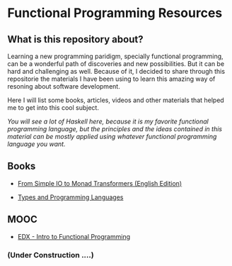 # Functional Programming Resources


## What is this repository about?

Learning a new programming paridigm, specially functional programming, can be a wonderful path of discoveries and new possibilities. But it can be hard and challenging as well. Because of it, I decided to share through this repositorie the materials I have been using to learn this amazing way of resoning about software development.

Here I will list some books, articles, videos and other materials that helped me to get into this cool subject.

*You will see a lot of Haskell here, because it is my favorite functional programming language, but the principles and the ideas contained in this material can be mostly applied using whatever functional programming language you want.*


## Books

- [From Simple IO to Monad Transformers (English Edition)](https://www.amazon.com.br/Simple-IO-Monad-Transformers-English-ebook/dp/B00KN6XZ1M)

- [Types and Programming Languages](https://www.amazon.com.br/Types-Programming-Languages-Press-English-ebook/dp/B00AJXZ5JE/ref=sr_1_2?__mk_pt_BR=%C3%85M%C3%85%C5%BD%C3%95%C3%91&dchild=1&keywords=types+andprogramming+languages&qid=1592892544&s=digital-text&sr=1-2-spell)

## MOOC

- [EDX - Intro to Functional Programming](edx.org/course/introduction-to-functional-programming)




### (Under Construction ....)
